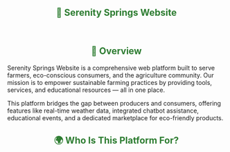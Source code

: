 <div align="left">
<h2 style="text-align: center; color: #2e7d32;">🌿 Serenity Springs Website</h2></br>
<h2 style="text-align: center; color: #2e7d32;">🧭 Overview</h2>
Serenity Springs Website is a comprehensive web platform built to serve farmers, eco-conscious consumers, and the agriculture community. Our mission is to empower sustainable farming practices by providing tools, services, and educational resources — all in one place.

This platform bridges the gap between producers and consumers, offering features like real-time weather data, integrated chatbot assistance, educational events, and a dedicated marketplace for eco-friendly products.
<h2 style="text-align: center; color: #2e7d32;">🌍 Who Is This Platform For?</h2>
</div>
